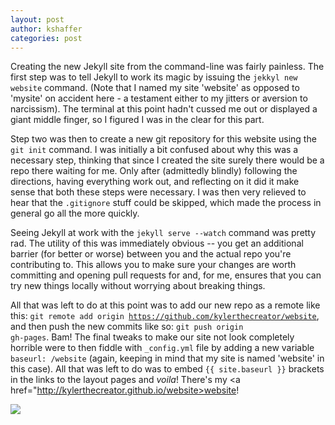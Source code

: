 ```yaml
---
layout: post
author: kshaffer
categories: post
---
```


Creating the new Jekyll site from the command-line was fairly painless. The first step was to tell Jekyll to work its magic by issuing the <code>jekkyl new website</code> command. (Note that I named my site 'website' as opposed to 'mysite' on accident here - a testament either to my jitters or aversion to narcissism). The terminal at this point hadn't cussed me out or displayed a giant middle finger, so I figured I was in the clear for this part.

Step two was then to create a new git repository for this website using the <code>git init</code> command. I was initially a bit confused about why this was a necessary step, thinking that since I created the site surely there would be a repo there waiting for me. Only after (admittedly blindly) following the directions, having everything work out, and reflecting on it did it make sense that both these steps were necessary. I was then very relieved to hear that the <code>.gitignore</code> stuff could be skipped, which made the process in general go all the more quickly.

Seeing Jekyll at work with the <code>jekyll serve --watch</code> command was pretty rad. The utility of this was immediately obvious -- you get an additional barrier (for better or worse) between you and the actual repo you're contributing to. This allows you to make sure your changes are worth committing and opening pull requests for and, for me, ensures that you can try new things locally without worrying about breaking things.

All that was left to do at this point was to add our new repo as a remote like this: <code>git remote add origin https://github.com/kylerthecreator/website</code>, and then push the new commits like so: <code>git push origin gh-pages</code>. Bam! The final tweaks to make our site not look completely horrible were to then fiddle with <code>_config.yml</code> file by adding a new variable <code>baseurl: /website</code> (again, keeping in mind that my site is named 'website' in this case). All that was left to do was to embed <code>{{ site.baseurl }}</code> brackets in the links to the layout pages and <em>voila</em>! There's my <a href="http://kylerthecreator.github.io/website>website</a>!

![](http://i.imgur.com/cF3PtGv.png) 
